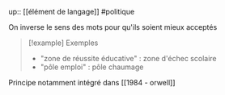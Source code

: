 up:: [[élément de langage]]
#politique 

On inverse le sens des mots pour qu'ils soient mieux acceptés

> [!example] Exemples
> - "zone de réussite éducative" : zone d'échec scolaire
> - "pôle emploi" : pôle chaumage

Principe notamment intégré dans [[1984 - orwell]]



